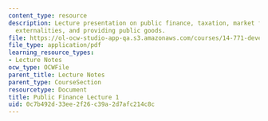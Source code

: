 ```yaml
---
content_type: resource
description: Lecture presentation on public finance, taxation, market failures, correcting
  externalities, and providing public goods.
file: https://ol-ocw-studio-app-qa.s3.amazonaws.com/courses/14-771-development-economics-microeconomic-issues-and-policy-models-fall-2008/0c7b492d33ee2f26c39a2d7afc214c8c_lec9.pdf
file_type: application/pdf
learning_resource_types:
- Lecture Notes
ocw_type: OCWFile
parent_title: Lecture Notes
parent_type: CourseSection
resourcetype: Document
title: Public Finance Lecture 1
uid: 0c7b492d-33ee-2f26-c39a-2d7afc214c8c
---
```

